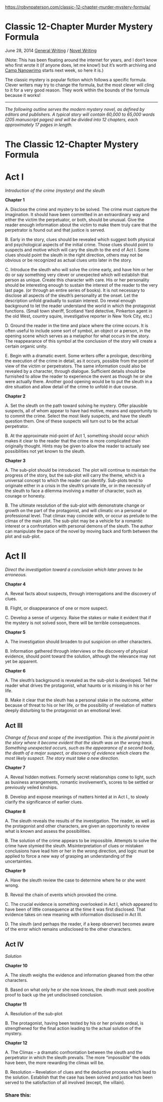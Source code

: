 https://robynpaterson.com/classic-12-chapter-murder-mystery-formula/

# Classic 12-Chapter Murder Mystery Formula

June 28, 2014 [General Writing](https://robynpaterson.com/category/general-writing/) / [Novel Writing](https://robynpaterson.com/category/novel-writing/)

(Note: This has been floating around the internet for years, and I don’t know who first wrote it (if anyone does, let me know!) but it’s worth archiving and [Camp Nanowrimo](http://campnanowrimo.org/) starts next week, so here it is.)

The classic mystery is popular fiction which follows a specific formula. Clever writers may try to change the formula, but the most clever will cling to it for a very good reason. They work within the bounds of the formula because it works!

* * *

*The following outline serves the modern mystery novel, as defined by editors and publishers. A typical story will contain 60,000 to 65,000 words (205 manuscript pages) and will be divided into 12 chapters, each approximately 17 pages in length.*

# The Classic 12-Chapter Mystery Formula

# Act I

*Introduction of the crime (mystery) and the sleuth*

**Chapter 1**

A. Disclose the crime and mystery to be solved. The crime must capture the imagination. It should have been committed in an extraordinary way and either the victim the perpetuator, or both, should be unusual. Give the reader enough information about the victim to make them truly care that the perpetrator is found out and that justice is served.

B. Early in the story, clues should be revealed which suggest both physical and psychological aspects of the initial crime. Those clues should point to suspects and motive which will cary the sleuth to the end of Act I. Some clues should point the sleuth in the right direction, others may not be obvious or be recognized as actual clues unto later in the story.

C. Introduce the sleuth who will solve the crime early, and have him or her do or say something very clever or unexpected which will establish that person as unique. Create this character with care. His or her personality should be interesting enough to sustain the interest of the reader to the very last page. (or through an entire series of books). It is not necessary to disclose all aspects of the sleuth’s personality at the onset. Let the description unfold gradually to sustain interest. Do reveal enough background to let the reader understand the world in which the protagonist functions. (Small town sheriff, Scotland Yard detective, Pinkerton agent in the old West, country squire, investigative reporter in New York City, etc.)

D. Ground the reader in the time and place where the crime occurs. It is often useful to include some sort of symbol, an object or a person, in the opening scene which serves as a metaphor for what occurs in the story. The reappearance of this symbol at the conclusion of the story will create a certain organic unity.

E. Begin with a dramatic event. Some writers offer a prologue, describing the execution of the crime in detail, as it occurs, possible from the point of view of the victim or perpetrators. The same information could also be revealed by a character, through dialogue. Sufficient details should be furnished to allow the reader to experience the event as though he or she were actually there. Another good opening would be to put the sleuth in a dire situation and allow detail of the crime to unfold in due course.

**Chapter 2**

A. Set the sleuth on the path toward solving he mystery. Offer plausible suspects, all of whom appear to have had motive, means and opportunity to to commit the crime. Select the most likely suspects, and have the sleuth question them. One of these suspects will turn out to be the actual perpetrator.

B. At the approximate mid-point of Act 1, something should occur which makes it clear to the reader that the crime is more complicated than originally thought. Hints may be given to allow the reader to actually see possibilities not yet known to the sleuth.

**Chapter 3**

A. The sub-plot should be introduced. The plot will continue to maintain the progress of the story, but the sub-plot will carry the theme, which is a universal concept to which the reader can identify. Sub-plots tend to originate either in a crisis in the sleuth’s private life, or in the necessity of the sleuth to face a dilemma involving a matter of character, such as courage or honesty.

B. The ultimate resolution of the sub-plot with demonstrate change or growth on the part of the protagonist, and will climatic on a personal or professional level. That climax may coincide with, or occur as prelude to the climax of the main plot. The sub-plot may be a vehicle for a romantic interest or a confrontation with personal demons of the sleuth. The author can manipulate the pace of the novel by moving back and forth between the plot and sub-plot.

# Act II

*Direct the investigation toward a conclusion which later proves to be erroneous.*

**Chapter 4**

A. Reveal facts about suspects, through interrogations and the discovery of clues.

B. Flight, or disappearance of one or more suspect.

C. Develop a sense of urgency. Raise the stakes or make it evident that if the mystery is not solved soon, there will be terrible consequences.

**Chapter 5**

A. The investigation should broaden to put suspicion on other characters.

B. Information gathered through interviews or the discovery of physical evidence, should point toward the solution, although the relevance may not yet be apparent.

**Chapter 6**

A. The sleuth’s background is revealed as the sub-plot is developed. Tell the reader what drives the protagonist, what haunts or is missing in his or her life.

B. Make it clear that the sleuth has a personal stake in the outcome, either because of threat to his or her life, or the possibility of revelation of matters deeply disturbing to the protagonist on an emotional level.

## Act III

*Change of focus and scope of the investigation. This is the pivotal point in the story where it become evident that the sleuth was on the wrong track. Something unexpected occurs, such as the appearance of a second body, the death of a major suspect, or discovery of evidence which clears the most likely suspect. The story must take a new direction.*

**Chapter 7**

A. Reveal hidden motives. Formerly secret relationships come to light, such as business arrangements, romantic involvement’s, scores to be settled or previously veiled kinships.

B. Develop and expose meanings of matters hinted at in Act I., to slowly clarify the significance of earlier clues.

**Chapter 8**

A. The sleuth reveals the results of the investigation. The reader, as well as the protagonist and other characters, are given an opportunity to review what is known and assess the possibilities.

B. The solution of the crime appears to be impossible. Attempts to solve the crime have stymied the sleuth. Misinterpretation of clues or mistaken conclusions have lead him or her in the wrong direction, and logic must be applied to force a new way of grasping an understanding of the uncertainties.

**Chapter 9**

A. Have the sleuth review the case to determine where he or she went wrong.

B. Reveal the chain of events which provoked the crime.

C. The crucial evidence is something overlooked in Act I, which appeared to have been of little consequence at the time it was first disclosed. That evidence takes on new meaning with information disclosed in Act III.

D. The sleuth (and perhaps the reader, if a keep observer) becomes aware of the error which remains undisclosed to the other characters.

## Act IV

*Solution*

**Chapter 10**

A. The sleuth weighs the evidence and information gleaned from the other characters.

B. Based on what only he or she now knows, the sleuth must seek positive proof to back up the yet undisclosed conclusion.

**Chapter 11**

A. Resolution of the sub-plot

B. The protagonist, having been tested by his or her private ordeal, is strengthened for the final action leading to the actual solution of the mystery.

**Chapter 12**

A. The Climax – a dramatic confrontation between the sleuth and the perpetrator in which the sleuth prevails. The more “impossible” the odds have been, the more rewarding the climax will be.

B. Resolution – Revelation of clues and the deductive process which lead to the solution. Establish that the case has been solved and justice has been served to the satisfaction of all involved (except, the villain).

### Share this: